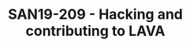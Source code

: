 ---
categories:
- san19
description: Starting to contribute to a large Open Source project is always difficult.<br
  /> In this talk we will try to make LAVA contributors life easier by explaining
  some of the secrets behind this large software.<br /> <br /> We will talk about
  the LAVA architectures, the resources for users/admin/developers, creating a developer
  environment and many small secrets about LAVA.
image:
  featured: 'true'
  path: /assets/images/featured-images/san19/SAN19-209.png
session_attendee_num: '9'
session_id: SAN19-209
session_room: Sunset IV (Session 2)
session_slot:
  end_time: '2019-09-24 11:25:00'
  start_time: '2019-09-24 11:00:00'
session_speakers:
- speaker_bio: ''
  speaker_company: ''
  speaker_image: /assets/images/speakers/placeholder.jpg
  speaker_location: ''
  speaker_name: Remi Duraffort
  speaker_position: ''
  speaker_url: ''
  speaker_username: remi_duraffort.1zvafldh
session_track: Automation & CI
tag: session
tags:
- Open Source Development
- ' Validation and CI'
title: SAN19-209 - Hacking and contributing to LAVA
---